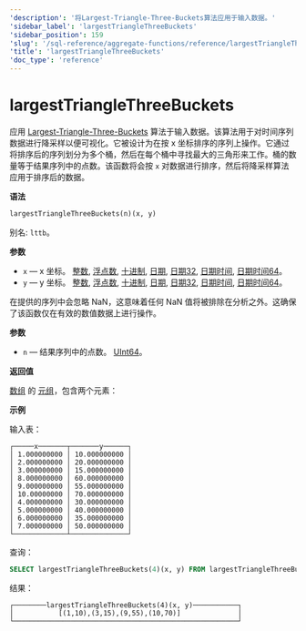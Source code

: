 ```yaml
---
'description': '将Largest-Triangle-Three-Buckets算法应用于输入数据。'
'sidebar_label': 'largestTriangleThreeBuckets'
'sidebar_position': 159
'slug': '/sql-reference/aggregate-functions/reference/largestTriangleThreeBuckets'
'title': 'largestTriangleThreeBuckets'
'doc_type': 'reference'
---
```



# largestTriangleThreeBuckets

应用 [Largest-Triangle-Three-Buckets](https://skemman.is/bitstream/1946/15343/3/SS_MSthesis.pdf) 算法于输入数据。该算法用于对时间序列数据进行降采样以便可视化。它被设计为在按 x 坐标排序的序列上操作。它通过将排序后的序列划分为多个桶，然后在每个桶中寻找最大的三角形来工作。桶的数量等于结果序列中的点数。该函数将会按 `x` 对数据进行排序，然后将降采样算法应用于排序后的数据。

**语法**

```sql
largestTriangleThreeBuckets(n)(x, y)
```

别名: `lttb`。

**参数**

- `x` — x 坐标。 [整数](../../../sql-reference/data-types/int-uint.md), [浮点数](../../../sql-reference/data-types/float.md), [十进制](../../../sql-reference/data-types/decimal.md), [日期](../../../sql-reference/data-types/date.md), [日期32](../../../sql-reference/data-types/date32.md), [日期时间](../../../sql-reference/data-types/datetime.md), [日期时间64](../../../sql-reference/data-types/datetime64.md)。
- `y` — y 坐标。 [整数](../../../sql-reference/data-types/int-uint.md), [浮点数](../../../sql-reference/data-types/float.md), [十进制](../../../sql-reference/data-types/decimal.md), [日期](../../../sql-reference/data-types/date.md), [日期32](../../../sql-reference/data-types/date32.md), [日期时间](../../../sql-reference/data-types/datetime.md), [日期时间64](../../../sql-reference/data-types/datetime64.md)。

在提供的序列中会忽略 NaN，这意味着任何 NaN 值将被排除在分析之外。这确保了该函数仅在有效的数值数据上进行操作。

**参数**

- `n` — 结果序列中的点数。 [UInt64](../../../sql-reference/data-types/int-uint.md)。

**返回值**

[数组](../../../sql-reference/data-types/array.md) 的 [元组](../../../sql-reference/data-types/tuple.md)，包含两个元素：

**示例**

输入表：

```text
┌─────x───────┬───────y──────┐
│ 1.000000000 │ 10.000000000 │
│ 2.000000000 │ 20.000000000 │
│ 3.000000000 │ 15.000000000 │
│ 8.000000000 │ 60.000000000 │
│ 9.000000000 │ 55.000000000 │
│ 10.00000000 │ 70.000000000 │
│ 4.000000000 │ 30.000000000 │
│ 5.000000000 │ 40.000000000 │
│ 6.000000000 │ 35.000000000 │
│ 7.000000000 │ 50.000000000 │
└─────────────┴──────────────┘
```

查询：

```sql
SELECT largestTriangleThreeBuckets(4)(x, y) FROM largestTriangleThreeBuckets_test;
```

结果：

```text
┌────────largestTriangleThreeBuckets(4)(x, y)───────────┐
│           [(1,10),(3,15),(9,55),(10,70)]              │
└───────────────────────────────────────────────────────┘
```
